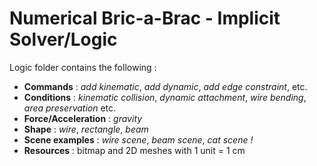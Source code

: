 # Numerical Bric-a-Brac - Implicit Solver/Logic

Logic folder contains the following :

- **Commands** : *add kinematic*, *add dynamic*, *add edge constraint*, etc.
- **Conditions** : *kinematic collision*, *dynamic attachment*, *wire bending*, *area preservation* etc.
- **Force/Acceleration** : *gravity*
- **Shape** : *wire*, *rectangle*, *beam*
- **Scene examples** : *wire scene*, *beam scene*, *cat scene !*
- **Resources** : bitmap and 2D meshes with 1 unit = 1 cm
